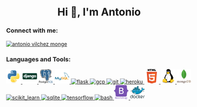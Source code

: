 <h1 align="center">Hi 👋, I'm Antonio</h1>
<!-- <h3 align="center">A passionate Python Developer and Data Analyst from Spain living in Berlin</h3> -->

<!-- - 🌱 I’m currently going deeper with **Django, Database Mangement and Flask** -->

<!-- - 🔭 My first project deployed: [psycovid-data-science-project](https://psycovid-dash.herokuapp.com/) -->

<!-- - 👯 Another project I'm working on: [E-Commerce Analysis](https://olist-dash-antonio.herokuapp.com/) -->

<!-- - 👨‍💻 All of my projects are available at [MY PORTFOLIO](https://antonio-vm-portfolio.herokuapp.com/) -->

<!-- - 📫 How to reach me **antoniovmonge@gmail.com** -->


<h3 align="left">Connect with me:</h3>
<p align="left">
<a href="https://linkedin.com/in/antonio vilchez monge" target="blank"><img align="center" src="https://raw.githubusercontent.com/rahuldkjain/github-profile-readme-generator/master/src/images/icons/Social/linked-in-alt.svg" alt="antonio vilchez monge" height="30" width="40" /></a>
<!-- <a href="https://www.hackerrank.com/antonio vilchez monge" target="blank"><img align="center" src="https://raw.githubusercontent.com/rahuldkjain/github-profile-readme-generator/master/src/images/icons/Social/hackerrank.svg" alt="antonio vilchez monge" height="30" width="40" /></a> -->
</p>

<h3 align="left">Languages and Tools:</h3>
<p align="left">
	<a href="https://www.python.org" target="_blank">
		<img src="https://raw.githubusercontent.com/devicons/devicon/master/icons/python/python-original.svg" alt="python" width="40" height="40"/>
	</a>
  <a href="https://www.djangoproject.com/" target="_blank" rel="noreferrer">
	  <img src="https://raw.githubusercontent.com/devicons/devicon/master/icons/django/django-original.svg" alt="django" width="40" height="40" />
  </a>
	<a href="https://www.postgresql.org" target="_blank">
		<img src="https://raw.githubusercontent.com/devicons/devicon/master/icons/postgresql/postgresql-original-wordmark.svg" alt="postgresql" width="40" 			height="40"/>
	</a>
  <a href="https://www.mysql.com/" target="_blank">
	  <img src="https://raw.githubusercontent.com/devicons/devicon/master/icons/mysql/mysql-original-wordmark.svg" alt="mysql" width="40" height="40"/> 	</a>
	<a href="https://flask.palletsprojects.com/" target="_blank">
		<img src="https://www.vectorlogo.zone/logos/pocoo_flask/pocoo_flask-icon.svg" alt="flask" width="40" height="40"/>
	</a>
	<a href="https://cloud.google.com" target="_blank"> <img src="https://www.vectorlogo.zone/logos/google_cloud/google_cloud-icon.svg" alt="gcp" width="40" height="40"/> </a> <a href="https://git-scm.com/" target="_blank"> <img src="https://www.vectorlogo.zone/logos/git-scm/git-scm-icon.svg" alt="git" width="40" height="40"/> </a> <a href="https://heroku.com" target="_blank"> <img src="https://www.vectorlogo.zone/logos/heroku/heroku-icon.svg" alt="heroku" width="40" height="40"/> </a> <a href="https://www.w3.org/html/" target="_blank"> <img src="https://raw.githubusercontent.com/devicons/devicon/master/icons/html5/html5-original-wordmark.svg" alt="html5" width="40" height="40"/> </a> <a href="https://www.linux.org/" target="_blank"> <img src="https://raw.githubusercontent.com/devicons/devicon/master/icons/linux/linux-original.svg" alt="linux" width="40" height="40"/> </a> <a href="https://www.mongodb.com/" target="_blank"> <img src="https://raw.githubusercontent.com/devicons/devicon/master/icons/mongodb/mongodb-original-wordmark.svg" alt="mongodb" width="40" height="40"/> </a>  <a href="https://scikit-learn.org/" target="_blank"> <img src="https://upload.wikimedia.org/wikipedia/commons/0/05/Scikit_learn_logo_small.svg" alt="scikit_learn" width="40" height="40"/> </a> <a href="https://www.sqlite.org/" target="_blank"> <img src="https://www.vectorlogo.zone/logos/sqlite/sqlite-icon.svg" alt="sqlite" width="40" height="40"/> </a> <a href="https://www.tensorflow.org" target="_blank"> <img src="https://www.vectorlogo.zone/logos/tensorflow/tensorflow-icon.svg" alt="tensorflow" width="40" height="40"/> </a> <a href="https://www.gnu.org/software/bash/" target="_blank"> <img src="https://www.vectorlogo.zone/logos/gnu_bash/gnu_bash-icon.svg" alt="bash" width="40" height="40"/> </a> <a href="https://getbootstrap.com" target="_blank"> <img src="https://raw.githubusercontent.com/devicons/devicon/master/icons/bootstrap/bootstrap-plain-wordmark.svg" alt="bootstrap" width="40" height="40"/> </a> <a href="https://www.docker.com/" target="_blank"> <img src="https://raw.githubusercontent.com/devicons/devicon/master/icons/docker/docker-original-wordmark.svg" alt="docker" width="40" height="40"/> </a> </p>

<!-- <p><img align="center" src="https://github-readme-streak-stats.herokuapp.com/?user=antoniovmonge&" alt="antoniovmonge" /></p>

<p>&nbsp;<img align="center" src="https://github-readme-stats.vercel.app/api?username=antoniovmonge&show_icons=true&locale=en" alt="antoniovmonge" /></p> -->
